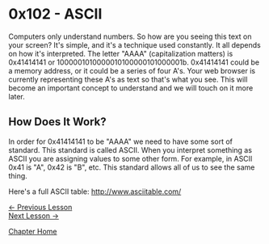 # 0x102 - ASCII
Computers only understand numbers. So how are you seeing this text on your screen? It's simple, and it's a technique used constantly. It all depends on how it's interpreted. The letter "AAAA" (capitalization matters) is 0x41414141 or 1000001010000010100000101000001b. 0x41414141 could be a memory address, or it could be a series of four A's. Your web browser is currently representing these A's as text so that's what you see. This will become an important concept to understand and we will touch on it more later.

## How Does It Work?
In order for 0x41414141 to be "AAAA" we need to have some sort of standard. This standard is called ASCII. When you interpret something as ASCII you are assigning values to some other form. For example, in ASCII 0x41 is "A", 0x42 is "B", etc. This standard allows all of us to see the same thing.

Here's a full ASCII table: http://www.asciitable.com/

[<- Previous Lesson](0x101-NumberSystems.md)  
[Next Lesson ->](0x103-BitsAndBytes.md)  


[Chapter Home](0x100-BinaryBasics.md)  
